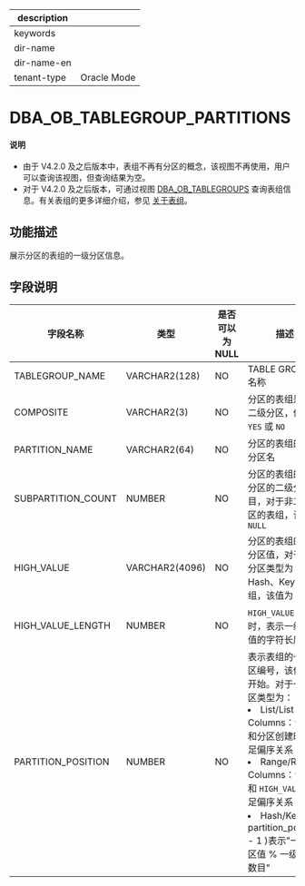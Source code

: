 |description||
|---|---|
|keywords||
|dir-name||
|dir-name-en||
|tenant-type|Oracle Mode|

# DBA_OB_TABLEGROUP_PARTITIONS 

<main id="notice" type='explain'>
<h4>说明</h4>
<ul>
<li>由于 V4.2.0 及之后版本中，表组不再有分区的概念，该视图不再使用，用户可以查询该视图，但查询结果为空。</li>
<li>对于 V4.2.0 及之后版本，可通过视图 <a href="7900.dba_ob_tablegroups-of-oracle-mode.md">DBA_OB_TABLEGROUPS</a> 查询表组信息。有关表组的更多详细介绍，参见 <a href="../../../300.database-object-management/200.manage-object-of-oracle-mode/300.manage-table-groups-of-oracle-mode/100.about-table-groups-of-oracle-mode.md">关于表组</a>。</li>
</ul>
</main>

## 功能描述

展示分区的表组的一级分区信息。

## 字段说明

|        字段名称        |       类型       | 是否可以为 NULL |                                                                     描述                                                                      |
|--------------------|----------------|------------|---------------------------|
| TABLEGROUP_NAME    | VARCHAR2(128)  | NO         | TABLE GROUP 名称                                            |
| COMPOSITE          | VARCHAR2(3)    | NO         | 分区的表组是否为二级分区，值为 `YES` 或 `NO`                             |
| PARTITION_NAME     | VARCHAR2(64)   | NO         | 分区的表组的一级分区名                                              |
| SUBPARTITION_COUNT | NUMBER         | NO         | 分区的表组的一级分区的二级分区数目，对于非二级分区的表组，该值为 `NULL`                  |
| HIGH_VALUE         | VARCHAR2(4096) | NO         | 分区的表组的一级分区值，对于一级分区类型为 Hash、Key 的表组，该值为 `NULL`            |
| HIGH_VALUE_LENGTH  | NUMBER         | NO         | `HIGH_VALUE` 有效时，表示一级分区值的字符长度                              |
| PARTITION_POSITION | NUMBER         | NO         | 表示表组的一级分区编号，该值从 1 开始。对于一级分区类型为： <li> List/List Columns：该值和分区创建时间满足偏序关系   <li> Range/Range Columns：该值和 `HIGH_VALUE` 满足偏序关系   <li> Hash/Key：( partition_position  - 1 )表示"一级分区值 % 一级分区数目"    |
